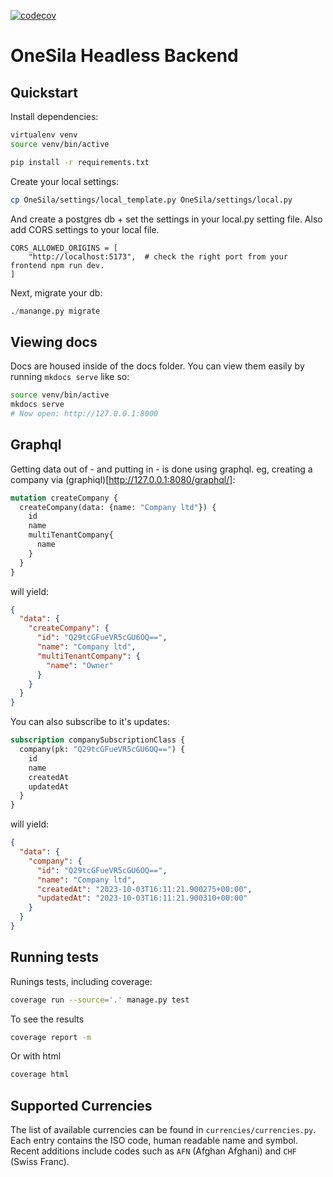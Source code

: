 [![codecov](https://codecov.io/gh/OneSila/OneSilaHeadless/graph/badge.svg?token=URYTB56K2W)](https://codecov.io/gh/OneSila/OneSilaHeadless)

# OneSila Headless Backend

## Quickstart

Install dependencies:

```bash
virtualenv venv
source venv/bin/active

pip install -r requirements.txt
```

Create your local settings:

```bash
cp OneSila/settings/local_template.py OneSila/settings/local.py
```

And create a postgres db + set the settings in your local.py setting file.
Also add CORS settings to your local file.

```
CORS_ALLOWED_ORIGINS = [
    "http://localhost:5173",  # check the right port from your frontend npm run dev.
]
```

Next, migrate your db:

```python
./manange.py migrate
```

## Viewing docs

Docs are housed inside of the docs folder.  You can view them easily by running `mkdocs serve` like so:

```bash
source venv/bin/active
mkdocs serve
# Now open: http://127.0.0.1:8000
```

## Graphql

Getting data out of - and putting in - is done using graphql.
eg, creating a company via (graphiql)[http://127.0.0.1:8080/graphql/]:

```graphql
mutation createCompany {
  createCompany(data: {name: "Company ltd"}) {
    id
    name
    multiTenantCompany{
      name
    }
  }
}
```

will yield:

```json
{
  "data": {
    "createCompany": {
      "id": "Q29tcGFueVR5cGU6OQ==",
      "name": "Company ltd",
      "multiTenantCompany": {
        "name": "Owner"
      }
    }
  }
}
```

You can also subscribe to it's updates:

```graphql
subscription companySubscriptionClass {
  company(pk: "Q29tcGFueVR5cGU6OQ==") {
    id
    name
    createdAt
    updatedAt
  }
}
```

will yield:
```json
{
  "data": {
    "company": {
      "id": "Q29tcGFueVR5cGU6OQ==",
      "name": "Company ltd",
      "createdAt": "2023-10-03T16:11:21.900275+00:00",
      "updatedAt": "2023-10-03T16:11:21.900310+00:00"
    }
  }
}
```

## Running tests

Runings tests, including coverage:

```bash
coverage run --source='.' manage.py test
```

To see the results

```bash
coverage report -m
```

Or with html

```bash
coverage html
```

## Supported Currencies

The list of available currencies can be found in `currencies/currencies.py`.
Each entry contains the ISO code, human readable name and symbol. Recent
additions include codes such as `AFN` (Afghan Afghani) and `CHF` (Swiss Franc).
